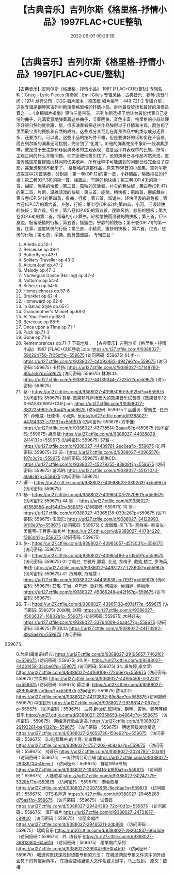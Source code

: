 ﻿---
title: 【古典音乐】吉列尔斯《格里格-抒情小品》1997FLAC+CUE整轨
date: 2022-06-07 09:28:58
categories: 古典音乐、新世纪、纯音雅乐
tags: 纯音雅乐
---
# 【古典音乐】吉列尔斯《格里格-抒情小品》1997[FLAC+CUE/整轨]

【古典音乐】吉列尔斯《格里格 - 抒情小品》 1997
[FLAC+CUE/整轨]
专辑名称：Grieg - Lyric
Pieces
演奏家：Emil Gilels
专辑风格：古典音乐、钢琴
录音时间：1974
发行公司：DGG
唱片版本：德国版
唱片编号：449 721-2
专辑介绍：
这张专辑是钢琴家吉列尔斯演奏格里格的抒情小品，是他最受赞扬和最好的演奏录音之一，《企鹅唱片指南》评价三星带花。
吉列尔斯选择了他认为最能代表自己身份的曲子，充满爱意地弹奏着这些曲子，节奏明快、音色丰富。格里格的小品处理不好很自然的就会甜、腻。很多演奏者把这些作品弹得过于抒情和主观，而忽视了里面最宝贵的民族和自然的成分。这些成分甚至比在肖邦作品中的类似成分还要多、还要浓烈。可以说，这些小品的技巧并不难，但是要弹好的话却实在不容易。而吉列尔斯的演奏无可挑剔，完全到了“化境”。听他的弹奏完全不象听一般演奏那样，或是过于去注意和琢磨演奏者的主观表现，或是品评其表现中的民族、抒情、主观之间的什么平衡问题。你完全被他吸引住了，他的演奏已与作品浑然天成，直接传递这来自挪威山林间的优美歌声，所有诠释中可能遇到的问题已经完全没了踪影，甚至想都想不起来了。
格里格的这部作品，原来有66首的小品集，吉列尔斯选取其中20首演奏，分别是：第一卷(OP.12)的第一首，小抒情曲，略微拖拉的行板；第二卷(OP.38)的第一首，摇篮曲，宁静的稍快板；第三卷(OP.43)的第一首，蝴蝶，优美的快板；第二首，孤独的流浪者，朴实的稍快板；第四卷(OP.47)的第二首，片断，温雅活泼的快板；第三首，旋律，稍快板；第四首，挪威舞曲；第五卷(OP.54)的第四首，夜曲，行板；第五首，谐谑曲，轻快活泼的最急板；第六卷(OP.57)的第六首，乡愁，行板；第七卷(OP.62)的第四首，小河，活泼轻快的快板；第六首，归乡；第八卷(OP.65)的第五首，民歌风格，悲伤的慢板；第九卷(OP.68)的第二首，祖母的小步舞曲，轻松愉快而温雅的稍快板；第三首，伊人身边，极富感情的行板；第五首，摇篮曲，宁静的稍快板；第十卷(OP.71)的第一首，往事，速度转快的行板；第三首，小精灵，很快的快板；
第六首，过去，悲伤的行板；第七首，余韵，圆舞曲速度。
专辑曲目：
01. Arietta
op.12-1
02. Berceuse
op.38-1
03. Butterfly
op.43-1
04. Solitary Traveller
op.43-2
05. Album-leaf
op.47-2
06. Melody op.47-3
07. Norwegian Dance (Halling)
op.47-4
08. Notturno
op.54-4
09. Scherzo
op.54-5
10. Homesickness
op.57-6
11. Brooklet
op.62-4
12. Homeward
op.62-6
13. In Ballad Style
op.65-5
14. Grandmother's Minuet
op.68-2
15. At Your Feet
op.68-3
16. Berceuse
op.68-5
17. Once upon a Time
op.71-1
18. Puck op.71-3
19. Gone op.71-6
20. Remembrances
op.71-7
下载地址：
【古典音乐】吉列尔斯《格里格 - 抒情小品》 1997
[FLAC+CUE整轨].zip: https://url27.ctfile.com/f/9388027-590294756-7f05df?p=559675
(访问密码: 559675)
01.李--: https://url27.ctfile.com/d/9388027-44093483-4947e6?p=559675
(访问密码: 559675)
卡拉扬: https://url27.ctfile.com/d/9388027-47148760-80cac8?p=559675
(访问密码: 559675)
林海CD: https://url27.ctfile.com/d/9388027-44139344-7722b2?p=559675
(访问密码: 559675)
07. 蔡-: https://url27.ctfile.com/d/9388027-43965060-3c929d?p=559675
(访问密码: 559675)
群星-效果非凡声场宏大的效果音乐试音碟《效果音乐12 X-BASS》[WAV+CUE].rar: https://url27.ctfile.com/f/9388027-383225960-7dfba4?p=559675
(访问密码: 559675
2 巫启贤- 曾航生- 任贤齐- 孙耀威- 杜德伟- 小虎队: https://url27.ctfile.com/d/9388027-44784333-c717ff?p=559675
(访问密码: 559675)
方季惟: https://url27.ctfile.com/d/9388027-43778514-2aaae6?p=559675
(访问密码: 559675)
胡彦斌: https://url27.ctfile.com/d/9388027-44085839-241413?p=559675
(访问密码: 559675)
37黎--: https://url27.ctfile.com/d/9388027-44439781-2ec0ea?p=559675
(访问密码: 559675)
22 苏-: https://url27.ctfile.com/d/9388027-43965576-187c3c?p=559675
(访问密码: 559675)
胡琳CD: https://url27.ctfile.com/d/9388027-45279255-83908f?p=559675
(访问密码: 559675)
游鸿明: https://url27.ctfile.com/d/9388027-45121073-afa8c9?p=559675
(访问密码: 559675)
24. 谭--: https://url27.ctfile.com/d/9388027-43988623-3392d3?p=559675
(访问密码: 559675)
06. 杨-: https://url27.ctfile.com/d/9388027-43965003-757080?p=559675
(访问密码: 559675)
44.吴--: https://url27.ctfile.com/d/9388027-47556556-ea154d?p=559675
(访问密码: 559675)
10.徐-: https://url27.ctfile.com/d/9388027-43965135-039e26?p=559675
(访问密码: 559675)
伍国忠: https://url27.ctfile.com/d/9388027-34129993-9f08e3?p=559675
(访问密码: 559675)
0 龙飘飘-凤飞飞- 高胜美- 韩宝仪- 孟庭苇-千百惠-奚秀兰: https://url27.ctfile.com/d/9388027-44784228-f396d4?p=559675
(访问密码: 559675)
03. 张-: https://url27.ctfile.com/d/9388027-43965057-d5f303?p=559675
(访问密码: 559675)
20. 潘-: https://url27.ctfile.com/d/9388027-43965486-a7d5b9?p=559675
(访问密码: 559675)
01 丁晓红, 甘雅丹,郭宴, 金池, 龙梅子, 戴娆,楼兰, 罗海英,米线: https://url27.ctfile.com/d/9388027-44931277-f23905?p=559675
(访问密码: 559675)
41  范玮琪, 范晓萱-: https://url27.ctfile.com/d/9388027-44439838-cc7f93?p=559675
(访问密码: 559675)
艾敬-丁当- 卢巧音- 歌莉雅-何嘉丽- 侯湘婷- 蒋丽萍: https://url27.ctfile.com/d/9388027-45369248-e42f16?p=559675
(访问密码: 559675)
11. 王-: https://url27.ctfile.com/d/9388027-43965138-d07af7?p=559675
(访问密码: 559675)
20赵鹏, 赵照: https://url27.ctfile.com/d/9388027-45036321-16802a?p=559675
(访问密码: 559675)
木村好夫: https://url27.ctfile.com/d/9388027-33764009-3bad47?p=559675
(访问密码: 559675)
陈明CD:
https://url27.ctfile.com/d/9388027-44173892-89c8ae?p=559675
(访问密码:
559675)
0.台語(闽南语)經典: https://url27.ctfile.com/d/9388027-29195657-7462f6?p=559675
(访问密码: 559675)
30.关-: https://url27.ctfile.com/d/9388027-44061458-35cbe0?p=559675
(访问密码: 559675)
34. 卓依婷,卓文萱: https://url27.ctfile.com/d/9388027-44168108-772b6e?p=559675
(访问密码: 559675)
宗次郎: https://url27.ctfile.com/d/9388027-44165466-7e3220?p=559675
(访问密码: 559675)
薛之谦: https://url27.ctfile.com/d/9388027-48905466-ce1bec?p=559675
(访问密码: 559675)
陈明CD: https://url27.ctfile.com/d/9388027-44173892-89c8ae?p=559675
(访问密码: 559675)
中国民乐
https://url27.ctfile.com/d/9388027-29366147-0ff7ec?p=559675
（访问密码：559675）
古典,新世纪,班得瑞、钢琴、吉他、钢琴等纯音乐
https://url27.ctfile.com/d/9388027-29358653-b4064c?p=559675
（访问密码：559675）
网络流行歌曲速递.
https://url27.ctfile.com/d/9388027-29193281-ba4132?p=559675
（访问密码：559675）
明达顶级发烧精选
https://url27.ctfile.com/d/9388027-24653730-f50e92?p=559675
（访问密码：559675）
DJ电音舞曲,的士高, 交谊舞曲
https://url27.ctfile.com/d/9388027-17571203-eb9a6a?p=559675
（访问密码：559675）
纯音乐
https://url27.ctfile.com/d/9388027-30247851-00a191
（访问密码：559675）
一听钟情公司合辑
https://url27.ctfile.com/d/9388027-28089704-45eecf
（访问密码：559675）
群星WAV专辑
https://url27.ctfile.com/d/9388027-19437416-b18f0a?p=559675
（访问密码：559675）
大陆歌星
https://url27.ctfile.com/d/9388027-30247779-5328b7?p=559675
（访问密码：559675）
港台歌星
https://url27.ctfile.com/d/9388027-30073965-8ec8aa?p=559675
（访问密码：559675）
DTS多声道
https://url27.ctfile.com/d/9388027-29465289-d75aaf?p=559675
（访问密码：559675）
试音碟
https://url27.ctfile.com/d/9388027-29424388-72c40d?p=559675
（访问密码：559675）
滚石唱片
https://url27.ctfile.com/d/9388027-24721817-c99fb0
（访问密码：559675）
宝丽金唱片
https://url27.ctfile.com/d/9388027-29465211-2db889
（访问密码：559675）
瑞鸣音乐
https://url27.ctfile.com/d/9388027-29204837-66d4de
（访问密码：559675）
外  语音乐
https://url27.ctfile.com/d/9388027-39813360-64a61d
（访问密码：559675）
雨果唱片系列
https://url27.ctfile.com/d/9388027-29904760-0b4b97
（访问密码：559675）
城通网盘快速找到想要专辑的方法：
在城通网盘专辑文件夹中的升级会员下的有搜索两字，
在搜索空格里输入文件名或关键字，马上找到。
原文：[链接](https://blog.sina.com.cn/s/blog_1647c7e7601030xp1.html)